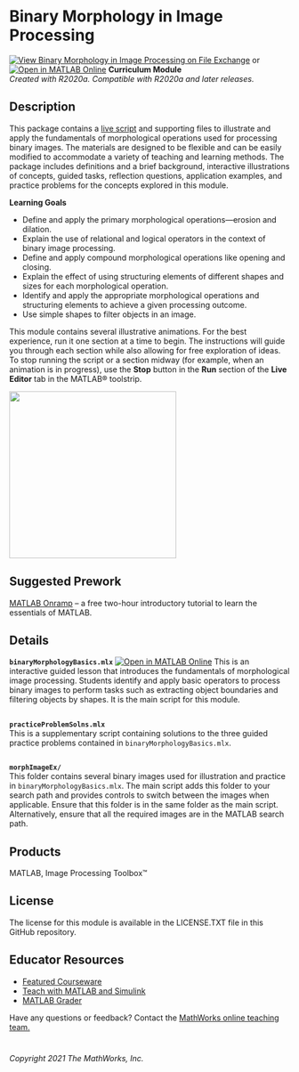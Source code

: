 # Binary Morphology in Image Processing 
[![View Binary Morphology in Image Processing on File Exchange](https://www.mathworks.com/matlabcentral/images/matlab-file-exchange.svg)](https://www.mathworks.com/matlabcentral/fileexchange/94590-binary-morphology-in-image-processing) 
or [![Open in MATLAB Online](https://www.mathworks.com/images/responsive/global/open-in-matlab-online.svg)](https://matlab.mathworks.com/open/github/v1?repo=MathWorks-Teaching-Resources/Morphology-in-Image-Processing&project=Morphology.prj)
**Curriculum Module**  
_Created with R2020a. Compatible with R2020a and later releases._  

## Description ##
This package contains a  [live script](https://www.mathworks.com/products/matlab/live-editor.html) and supporting files to illustrate and apply the fundamentals of morphological operations used for processing binary images. The materials are designed to be flexible and can be easily modified to accommodate a variety of teaching and learning methods. The package includes definitions and a brief background, interactive illustrations of concepts, guided tasks, reflection questions, application examples, and practice problems for the concepts explored in this module.

**Learning Goals**
- Define and apply the primary morphological operations—erosion and dilation.
- Explain the use of relational and logical operators in the context of binary image processing.
- Define and apply compound morphological operations like opening and closing.
- Explain the effect of using structuring elements of different shapes and sizes for each morphological operation.
- Identify and apply the appropriate morphological operations and structuring elements to achieve a given processing outcome.
- Use simple shapes to filter objects in an image.

This module contains several illustrative animations. For the best experience, run it one section at a time to begin. The instructions will guide you through each section while also allowing for free exploration of ideas.
To stop running the script or a section midway (for example, when an animation is in progress), use the **Stop** button in the **Run** section of the **Live Editor** tab in the MATLAB® toolstrip.  

<img src="https://user-images.githubusercontent.com/81376570/121722348-55a89380-cab3-11eb-962e-0b071db7964e.gif" width="300" height="300" />

## Suggested Prework ## 
[MATLAB Onramp](https://www.mathworks.com/learn/tutorials/matlab-onramp.html) – a free two-hour introductory tutorial to learn the essentials of MATLAB.  

## Details ##

**`binaryMorphologyBasics.mlx`**  [![Open in MATLAB Online](https://www.mathworks.com/images/responsive/global/open-in-matlab-online.svg)](https://matlab.mathworks.com/open/github/v1?repo=MathWorks-Teaching-Resources/Morphology-in-Image-Processing&project=Morphology.prj)
This is an interactive guided lesson that introduces the fundamentals of morphological image processing. Students identify and apply basic operators to process binary images to perform tasks such as extracting object boundaries and filtering objects by shapes. It is the main script for this module.  

## ##
**`practiceProblemSolns.mlx`**  
This is a supplementary script containing solutions to the three guided practice problems contained in `binaryMorphologyBasics.mlx`.  

## ##
**`morphImageEx/`**  
This folder contains several binary images used for illustration and practice in `binaryMorphologyBasics.mlx`. The main script adds this folder to your search path and provides controls to switch between the images when applicable. Ensure that this folder is in the same folder as the main script. Alternatively, ensure that all the required images are in the MATLAB search path.

## Products ##
MATLAB, Image Processing Toolbox™

## License ##
The license for this module is available in the LICENSE.TXT file in this GitHub repository.

## Educator Resources ##
* [Featured Courseware](https://www.mathworks.com/academia/courseware/course-materials.html)
* [Teach with MATLAB and Simulink](https://www.mathworks.com/academia/educators.html)
* [MATLAB Grader](https://www.mathworks.com/products/matlab-grader.html)

Have any questions or feedback? Contact the <a href="mailto:onlineteaching@mathworks.com">MathWorks online teaching team.</a>
# #

_Copyright 2021 The MathWorks, Inc._
